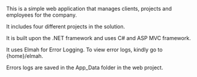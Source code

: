 
This is a simple web application that manages clients, projects and employees for the company.

It includes four different projects in the solution.

It is built upon the .NET framework and uses C# and ASP MVC framework.


It uses Elmah for Error Logging. To view error logs, kindly go to {home}/elmah.

Errors logs are saved in the App_Data folder in the web project.